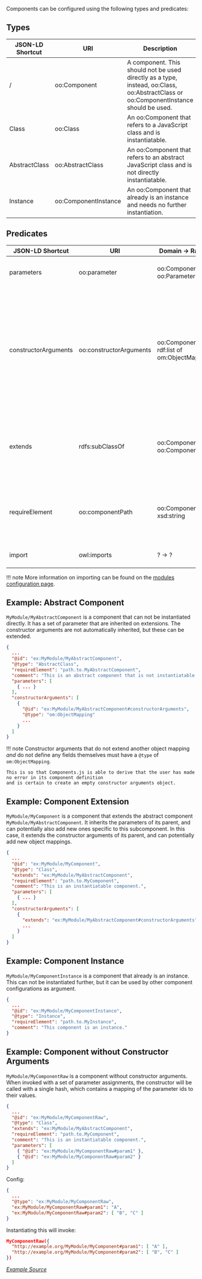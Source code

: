 Components can be configured using the following types and predicates:

## Types

| JSON-LD Shortcut | URI                  | Description |
| ---------------- | -------------------- | ----------- |
| /                | oo:Component         | A component. This should not be used directly as a type, instead, oo:Class, oo:AbstractClass or oo:ComponentInstance should be used. |
| Class            | oo:Class             | An oo:Component that refers to a JavaScript class and is instantiatable. |
| AbstractClass    | oo:AbstractClass     | An oo:Component that refers to an abstract JavaScript class and is not directly instantiatable. |
| Instance         | oo:ComponentInstance | An oo:Component that already is an instance and needs no further instantiation. |

## Predicates

| JSON-LD Shortcut     | URI                     | Domain           → Range                        | Description |
| -------------------- | ----------------------- | ----------------------------------------------- | ----------- |
| parameters           | oo:parameter            | oo:Component     → oo:Parameter                 | Attaches one or more parameters to a component. |
| constructorArguments | oo:constructorArguments | oo:Component     → rdf:list of om:ObjectMapping | Defines the list of constructor arguments of a given component. These arguments must be ObjectMappings. If this is not provided, the parameter values are passed to the constructor as a raw hash. |
| extends              | rdfs:subClassOf         | oo:Component     → oo:Component                 | Say that a certain component extends from another component, which will inherit all its parameters. |
| requireElement       | oo:componentPath        | oo:Component     → xsd:string                   | The object path to a module delimited by `.`. For example, the path to element `X` in object `{ a: { b: { X: { ... } } } }` is `a.b.X`. |
| import               | owl:imports             | ?            → ?                                | Includes the target file (URL) in this file. |

!!! note
    More information on importing can be found on the [modules configuration page](/configuration/modules/).

## Example: Abstract Component

`MyModule/MyAbstractComponent` is a component that can not be instantiated directly.
It has a set of parameter that are inherited on extensions.
The constructor arguments are not automatically inherited, but these can be extended.

```json
{
  ...
  "@id": "ex:MyModule/MyAbstractComponent",
  "@type": "AbstractClass",
  "requireElement": "path.to.MyAbstractComponent",
  "comment": "This is an abstract component that is not instantiatable.",
  "parameters": [
    { ... }
  ],
  "constructorArguments": [
    {
      "@id": "ex:MyModule/MyAbstractComponent#constructorArguments",
      "@type": "om:ObjectMapping"
      ...
    }
  ]
}
```

!!! note
    Constructor arguments that do not extend another object mapping _and_ do not define any fields themselves
    must have a `@type` of `om:ObjectMapping`.

    This is so that Components.js is able to derive that the user has made no error in its component definition
    and is certain to create an empty constructor arguments object.

## Example: Component Extension

`MyModule/MyComponent` is a component that extends the abstract component `MyModule/MyAbstractComponent`.
It inherits the parameters of its parent, and can potentially also add new ones specific to this subcomponent.
In this case, it extends the constructor arguments of its parent, and can potentially add new object mappings.

```json
{
  ...
  "@id": "ex:MyModule/MyComponent",
  "@type": "Class",
  "extends": "ex:MyModule/MyAbstractComponent",
  "requireElement": "path.to.MyComponent",
  "comment": "This is an instantiatable component.",
  "parameters": [
    { ... }
  ],
  "constructorArguments": [
    {
      "extends": "ex:MyModule/MyAbstractComponent#constructorArguments"
      ...
    }
  ]
}
```

## Example: Component Instance

`MyModule/MyComponentInstance` is a component that already is an instance.
This can not be instantiated further, but it can be used by other component configurations as argument.

```json
{
  ...
  "@id": "ex:MyModule/MyComponentInstance",
  "@type": "Instance",
  "requireElement": "path.to.MyInstance",
  "comment": "This component is an instance."
}
```

## Example: Component without Constructor Arguments

`MyModule/MyComponentRaw` is a component without constructor arguments.
When invoked with a set of parameter assignments,
the constructor will be called with a single hash,
which contains a mapping of the parameter ids to their values.

```json
{
  ...
  "@id": "ex:MyModule/MyComponentRaw",
  "@type": "Class",
  "extends": "ex:MyModule/MyAbstractComponent",
  "requireElement": "path.to.MyComponent",
  "comment": "This is an instantiatable component.",
  "parameters": [
    { "@id": "ex:MyModule/MyComponentRaw#param1" },
    { "@id": "ex:MyModule/MyComponentRaw#param2" }
  ]
}
```

Config:
```json
{
  ...
  "@type": "ex:MyModule/MyComponentRaw",
  "ex:MyModule/MyComponentRaw#param1": "A",
  "ex:MyModule/MyComponentRaw#param2": [ "B", "C" ]
}
```
Instantiating this will invoke:
```json
MyComponentRaw({
  "http://example.org/MyModule/MyComponent#param1": [ "A" ],
  "http://example.org/MyModule/MyComponent#param2": [ "B", "C" ]
})
```

[_Example Source_](https://github.com/LinkedSoftwareDependencies/Examples-Components.js/tree/master/documentation/configuration/components/general)
